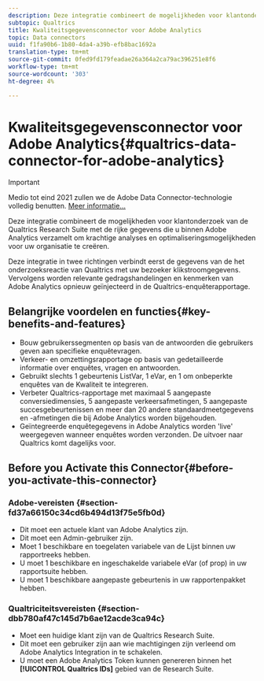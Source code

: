 ```yaml
---
description: Deze integratie combineert de mogelijkheden voor klantonderzoek van de Qualtrics Research Suite met de rijke gegevens die u binnen Adobe Analytics verzamelt om krachtige analyses en optimaliseringsmogelijkheden voor uw organisatie te creëren.
subtopic: Qualtrics
title: Kwaliteitsgegevensconnector voor Adobe Analytics
topic: Data connectors
uuid: f1fa90b6-1b80-4da4-a39b-efb8bac1692a
translation-type: tm+mt
source-git-commit: 0fed9fd179feadae26a364a2ca79ac396251e8f6
workflow-type: tm+mt
source-wordcount: '303'
ht-degree: 4%

---
```



# Kwaliteitsgegevensconnector voor Adobe Analytics{#qualtrics-data-connector-for-adobe-analytics}

>[!IMPORTANT]
>
>Medio tot eind 2021 zullen we de Adobe Data Connector-technologie volledig benutten. [Meer informatie...](/help/import/data-connectors/data-connectors-eol.md)

Deze integratie combineert de mogelijkheden voor klantonderzoek van de Qualtrics Research Suite met de rijke gegevens die u binnen Adobe Analytics verzamelt om krachtige analyses en optimaliseringsmogelijkheden voor uw organisatie te creëren.

Deze integratie in twee richtingen verbindt eerst de gegevens van de het onderzoeksreactie van Qualtrics met uw bezoeker klikstroomgegevens. Vervolgens worden relevante gedragshandelingen en kenmerken van Adobe Analytics opnieuw geïnjecteerd in de Qualtrics-enquêterapportage.

## Belangrijke voordelen en functies{#key-benefits-and-features}

* Bouw gebruikerssegmenten op basis van de antwoorden die gebruikers geven aan specifieke enquêtevragen.
* Verkeer- en omzettingsrapportage op basis van gedetailleerde informatie over enquêtes, vragen en antwoorden.
* Gebruikt slechts 1 gebeurtenis ListVar, 1 eVar, en 1 om onbeperkte enquêtes van de Kwaliteit te integreren.
* Verbeter Qualtrics-rapportage met maximaal 5 aangepaste conversiedimensies, 5 aangepaste verkeersafmetingen, 5 aangepaste succesgebeurtenissen en meer dan 20 andere standaardmeetgegevens en -afmetingen die bij Adobe Analytics worden bijgehouden.
* Geïntegreerde enquêtegegevens in Adobe Analytics worden &#39;live&#39; weergegeven wanneer enquêtes worden verzonden. De uitvoer naar Qualtrics komt dagelijks voor.

## Before you Activate this Connector{#before-you-activate-this-connector}

### Adobe-vereisten {#section-fd37a66150c34cd6b494d13f75e5fb0d}

* Dit moet een actuele klant van Adobe Analytics zijn.
* Dit moet een Admin-gebruiker zijn.
* Moet 1 beschikbare en toegelaten variabele van de Lijst binnen uw rapportreeks hebben.
* U moet 1 beschikbare en ingeschakelde variabele eVar (of prop) in uw rapportsuite hebben.
* U moet 1 beschikbare aangepaste gebeurtenis in uw rapportenpakket hebben.

### Qualtriciteitsvereisten {#section-dbb780af47c145d7b6ae12acde3ca94c}

* Moet een huidige klant zijn van de Qualtrics Research Suite.
* Dit moet een gebruiker zijn aan wie machtigingen zijn verleend om Adobe Analytics Integration in te schakelen.
* U moet een Adobe Analytics Token kunnen genereren binnen het **[!UICONTROL Qualtrics IDs]** gebied van de Research Suite.
